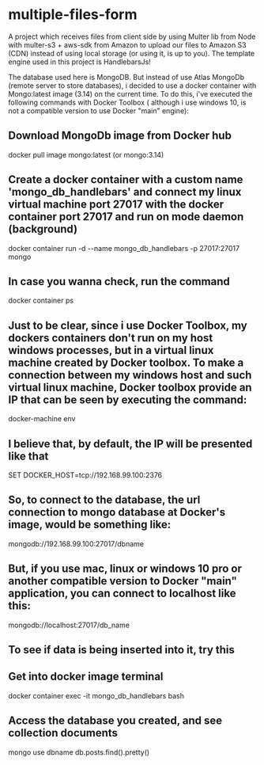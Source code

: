 # multiple-files-form
A project which receives files from client side by using Multer lib from Node with multer-s3 + aws-sdk from Amazon to upload our files to Amazon S3 (CDN) instead of using local storage (or using it, is up to you). The template engine used in this project is HandlebarsJs!

The database used here is MongoDB. But instead of use Atlas MongoDb (remote server to store databases), i decided to use a docker container with Mongo:latest image (3.14) on the current time. To do this, i've executed the following commands with Docker Toolbox ( although i use windows 10, is not a compatible version to use Docker "main" engine):

## Download MongoDb image from Docker hub
docker pull image mongo:latest (or mongo:3.14)

## Create a docker container with a custom name 'mongo_db_handlebars' and connect my linux virtual machine port 27017 with the docker container port 27017 and run on mode daemon (background)
docker container run -d --name mongo_db_handlebars -p 27017:27017 mongo

## In case you wanna check, run the command
docker container ps

## Just to be clear, since i use Docker Toolbox, my dockers containers don't run on my host windows processes, but in a virtual linux machine created by Docker toolbox. To make a connection between my windows host and such virtual linux machine, Docker toolbox provide an IP that can be seen by executing the command:
docker-machine env

## I believe that, by default, the IP will be presented like that
SET DOCKER_HOST=tcp://192.168.99.100:2376

## So, to connect to the database, the url connection to mongo database at Docker's image, would be something like:
mongodb://192.168.99.100:27017/dbname

## But, if you use mac, linux or windows 10 pro or another compatible version to Docker "main" application, you can connect to localhost like this:
mongodb://localhost:27017/db_name

## To see if data is being inserted into it, try this
## Get into docker image terminal
docker container exec -it mongo_db_handlebars bash

## Access the database you created, and see collection documents
mongo
use dbname
db.posts.find().pretty()

